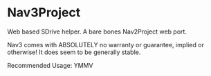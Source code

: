 # Nav3Project
Web based SDrive helper. A bare bones Nav2Project web port.

Nav3 comes with ABSOLUTELY no warranty or guarantee, implied or otherwise!
It does seem to be generally stable.

Recommended Usage: YMMV
